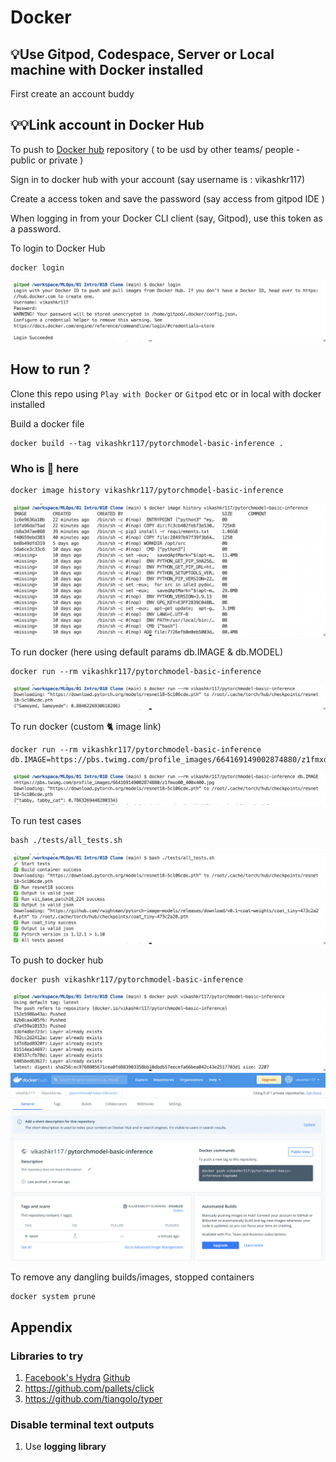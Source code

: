 # Docker

## 💡Use Gitpod, Codespace, Server or Local machine with Docker installed
First create an account buddy

## 💡💡Link account in Docker Hub

To push to [Docker hub](https://hub.docker.com) repository ( to be usd by other teams/ people - public or private )

Sign in to docker hub with your account (say username is : vikashkr117)

Create a access token and save the password (say access from gitpod IDE )

When logging in from your Docker CLI client (say, Gitpod), use this token as a password.

To login to Docker Hub
```
docker login
```
<img src="images/docker_login.png" />

## How to run ?

Clone this repo using `Play with Docker` or `Gitpod` etc or in local with docker installed 

Build a docker file
```
docker build --tag vikashkr117/pytorchmodel-basic-inference .
```

### Who is 🐘 here 
```
docker image history vikashkr117/pytorchmodel-basic-inference
```
<img src="images/history.png" />

To run docker (here using default params db.IMAGE & db.MODEL)
```
docker run --rm vikashkr117/pytorchmodel-basic-inference
```
<img src="images/run.png" />

To run docker (custom 🐈 image link)
```
docker run --rm vikashkr117/pytorchmodel-basic-inference db.IMAGE=https://pbs.twimg.com/profile_images/664169149002874880/z1fmxo00_400x400.jpg
```
<img src="images/image_param.png" />

To run test cases
```
bash ./tests/all_tests.sh
```
<img src="images/test_cases.png" />


To push to docker hub
```
docker push vikashkr117/pytorchmodel-basic-inference
```
<img src="images/docker_push.png" />

<img src="images/dockerhub.png" />


To remove any dangling builds/images, stopped containers
```
docker system prune
```



## Appendix

### Libraries to try 
1. [Facebook's Hydra](https://hydra.cc/docs/intro/) [Github](https://github.com/facebookresearch/hydra)
2. https://github.com/pallets/click
3. https://github.com/tiangolo/typer

### Disable terminal text outputs
1. Use **logging library** 
